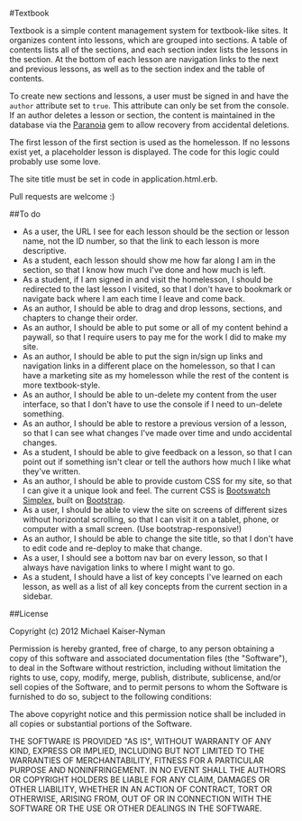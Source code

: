 #Textbook

Textbook is a simple content management system for textbook-like sites. It organizes content into lessons, which are grouped into sections. A table of contents lists all of the sections, and each section index lists the lessons in the section. At the bottom of each lesson are navigation links to the next and previous lessons, as well as to the section index and the table of contents.

To create new sections and lessons, a user must be signed in and have the `author` attribute set to `true`. This attribute can only be set from the console. If an author deletes a lesson or section, the content is maintained in the database via the [Paranoia](https://github.com/radar/paranoia) gem to allow recovery from accidental deletions.

The first lesson of the first section is used as the homelesson. If no lessons exist yet, a placeholder lesson is displayed. The code for this logic could probably use some love.

The site title must be set in code in application.html.erb.

Pull requests are welcome :)


##To do

* As a user, the URL I see for each lesson should be the section or lesson name, not the ID number, so that the link to each lesson is more descriptive.
* As a student, each lesson should show me how far along I am in the section, so that I know how much I've done and how much is left.
* As a student, if I am signed in and visit the homelesson, I should be redirected to the last lesson I visited, so that I don't have to bookmark or navigate back where I am each time I leave and come back.
* As an author, I should be able to drag and drop lessons, sections, and chapters to change their order.
* As an author, I should be able to put some or all of my content behind a paywall, so that I require users to pay me for the work I did to make my site.
* As an author, I should be able to put the sign in/sign up links and navigation links in a different place on the homelesson, so that I can have a marketing site as my homelesson while the rest of the content is more textbook-style.
* As an author, I should be able to un-delete my content from the user interface, so that I don't have to use the console if I need to un-delete something.
* As an author, I should be able to restore a previous version of a lesson, so that I can see what changes I've made over time and undo accidental changes.
* As a student, I should be able to give feedback on a lesson, so that I can point out if something isn't clear or tell the authors how much I like what they've written.
* As an author, I should be able to provide custom CSS for my site, so that I can give it a unique look and feel. The current CSS is [Bootswatch Simplex](http://bootswatch.com/simplex/), built on [Bootstrap](http://twitter.github.com/bootstrap/).
* As a user, I should be able to view the site on screens of different sizes without horizontal scrolling, so that I can visit it on a tablet, phone, or computer with a small screen. (Use bootstrap-responsive!)
* As an author, I should be able to change the site title, so that I don't have to edit code and re-deploy to make that change.
* As a user, I should see a bottom nav bar on every lesson, so that I always have navigation links to where I might want to go.
* As a student, I should have a list of key concepts I've learned on each lesson, as well as a list of all key concepts from the current section in a sidebar.


##License

Copyright (c) 2012 Michael Kaiser-Nyman

Permission is hereby granted, free of charge, to any person obtaining a copy of this software and associated documentation files (the "Software"), to deal in the Software without restriction, including without limitation the rights to use, copy, modify, merge, publish, distribute, sublicense, and/or sell copies of the Software, and to permit persons to whom the Software is furnished to do so, subject to the following conditions:

The above copyright notice and this permission notice shall be included in all copies or substantial portions of the Software.

THE SOFTWARE IS PROVIDED "AS IS", WITHOUT WARRANTY OF ANY KIND, EXPRESS OR IMPLIED, INCLUDING BUT NOT LIMITED TO THE WARRANTIES OF MERCHANTABILITY, FITNESS FOR A PARTICULAR PURPOSE AND NONINFRINGEMENT. IN NO EVENT SHALL THE AUTHORS OR COPYRIGHT HOLDERS BE LIABLE FOR ANY CLAIM, DAMAGES OR OTHER LIABILITY, WHETHER IN AN ACTION OF CONTRACT, TORT OR OTHERWISE, ARISING FROM, OUT OF OR IN CONNECTION WITH THE SOFTWARE OR THE USE OR OTHER DEALINGS IN THE SOFTWARE.